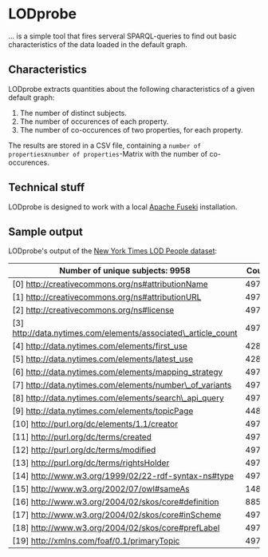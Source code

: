 # LODprobe
... is a simple tool that fires serveral SPARQL-queries to find out basic characteristics of the data loaded in the default graph.

## Characteristics
LODprobe extracts quantities about the following characteristics of a given default graph:

1. The number of distinct subjects.
2. The number of occurences of each property.
3. The number of co-occurences of two properties, for each property.

The results are stored in a CSV file, containing a `number of properties`x`number of properties`-Matrix with the number of co-occurences.

## Technical stuff
LODprobe is designed to work with a local [Apache Fuseki](http://jena.apache.org/documentation/serving_data/) installation.

## Sample output
LODprobe's output of the [New York Times LOD People dataset](http://data.nytimes.com/people.rdf):

Number of unique subjects: 9958|Count|[0]|[1]|[2]|[3]|[4]|[5]|[6]|[7]|[8]|[9]|[10]|[11]|[12]|[13]|[14]|[15]|[16]|[17]|[18]|[19]
----|----|----|----|----|----|----|----|----|----|----|----|----|----|----|----|----|----|----|----|----|----|
[0] http://creativecommons.org/ns#attributionName|4979|-|4979|4979|0|0|0|4979|0|0|0|4979|4979|4979|4979|0|0|0|0|0|4979
[1] http://creativecommons.org/ns#attributionURL|4979|-|-|4979|0|0|0|4979|0|0|0|4979|4979|4979|4979|0|0|0|0|0|4979
[2] http://creativecommons.org/ns#license|4979|-|-|-|0|0|0|4979|0|0|0|4979|4979|4979|4979|0|0|0|0|0|4979
[3] http://data.nytimes.com/elements/associated\_article_count|4979|-|-|-|-|4281|4281|0|4979|4979|4480|0|0|0|0|4979|4979|885|4979|4979|0
[4] http://data.nytimes.com/elements/first_use|4281|-|-|-|-|-|4281|0|4281|4281|3884|0|0|0|0|4281|4281|878|4281|4281|0
[5] http://data.nytimes.com/elements/latest_use|4281|-|-|-|-|-|-|0|4281|4281|3884|0|0|0|0|4281|4281|878|4281|4281|0
[6] http://data.nytimes.com/elements/mapping_strategy|4979|-|-|-|-|-|-|-|0|0|0|4979|4979|4979|4979|0|0|0|0|0|4979
[7] http://data.nytimes.com/elements/number\_of_variants|4979|-|-|-|-|-|-|-|-|4979|4480|0|0|0|0|4979|4979|885|4979|4979|0
[8] http://data.nytimes.com/elements/search\_api_query|4979|-|-|-|-|-|-|-|-|-|4480|0|0|0|0|4979|4979|885|4979|4979|0
[9] http://data.nytimes.com/elements/topicPage|4480|-|-|-|-|-|-|-|-|-|-|0|0|0|0|4480|4480|885|4480|4480|0
[10] http://purl.org/dc/elements/1.1/creator|4979|-|-|-|-|-|-|-|-|-|-|-|4979|4979|4979|0|0|0|0|0|4979
[11] http://purl.org/dc/terms/created|4979|-|-|-|-|-|-|-|-|-|-|-|-|4979|4979|0|0|0|0|0|4979
[12] http://purl.org/dc/terms/modified|4979|-|-|-|-|-|-|-|-|-|-|-|-|-|4979|0|0|0|0|0|4979
[13] http://purl.org/dc/terms/rightsHolder|4979|-|-|-|-|-|-|-|-|-|-|-|-|-|-|0|0|0|0|0|4979
[14] http://www.w3.org/1999/02/22-rdf-syntax-ns#type|4979|-|-|-|-|-|-|-|-|-|-|-|-|-|-|-|4979|885|4979|4979|0
[15] http://www.w3.org/2002/07/owl#sameAs|14884|-|-|-|-|-|-|-|-|-|-|-|-|-|-|-|-|885|4979|4979|0
[16] http://www.w3.org/2004/02/skos/core#definition|885|-|-|-|-|-|-|-|-|-|-|-|-|-|-|-|-|-|885|885|0
[17] http://www.w3.org/2004/02/skos/core#inScheme|4979|-|-|-|-|-|-|-|-|-|-|-|-|-|-|-|-|-|-|4979|0
[18] http://www.w3.org/2004/02/skos/core#prefLabel|4979|-|-|-|-|-|-|-|-|-|-|-|-|-|-|-|-|-|-|-|0
[19] http://xmlns.com/foaf/0.1/primaryTopic|4979|-|-|-|-|-|-|-|-|-|-|-|-|-|-|-|-|-|-|-|-
